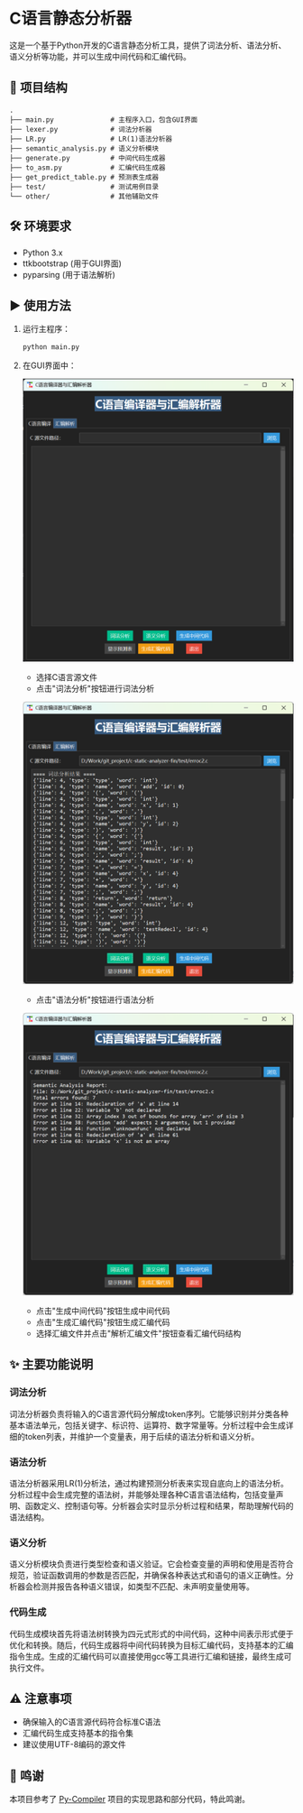 #  C语言静态分析器

这是一个基于Python开发的C语言静态分析工具，提供了词法分析、语法分析、语义分析等功能，并可以生成中间代码和汇编代码。


## 📂 项目结构

```
.
├── main.py              # 主程序入口，包含GUI界面
├── lexer.py             # 词法分析器
├── LR.py                # LR(1)语法分析器
├── semantic_analysis.py # 语义分析模块
├── generate.py          # 中间代码生成器
├── to_asm.py            # 汇编代码生成器
├── get_predict_table.py # 预测表生成器
├── test/                # 测试用例目录
└── other/               # 其他辅助文件
```

## 🛠️ 环境要求

- Python 3.x
- ttkbootstrap (用于GUI界面)
- pyparsing (用于语法解析)

## ▶️ 使用方法

1. 运行主程序：
   ```bash
   python main.py
   ```

2. 在GUI界面中：

   ![image-20250321095620004](image\image-20250321095620004.png)

   - 选择C语言源文件
   - 点击"词法分析"按钮进行词法分析

   ![image-20250321095656797](image\image-20250321095656797.png)

   - 点击"语法分析"按钮进行语法分析

   ![image-20250321095727835](image\image-20250321095727835.png)

   - 点击"生成中间代码"按钮生成中间代码
   - 点击"生成汇编代码"按钮生成汇编代码
   - 选择汇编文件并点击"解析汇编文件"按钮查看汇编代码结构

## ✨ 主要功能说明

###  词法分析
词法分析器负责将输入的C语言源代码分解成token序列。它能够识别并分类各种基本语法单元，包括关键字、标识符、运算符、数字常量等。分析过程中会生成详细的token列表，并维护一个变量表，用于后续的语法分析和语义分析。

###  语法分析
语法分析器采用LR(1)分析法，通过构建预测分析表来实现自底向上的语法分析。分析过程中会生成完整的语法树，并能够处理各种C语言语法结构，包括变量声明、函数定义、控制语句等。分析器会实时显示分析过程和结果，帮助理解代码的语法结构。

###  语义分析
语义分析模块负责进行类型检查和语义验证。它会检查变量的声明和使用是否符合规范，验证函数调用的参数是否匹配，并确保各种表达式和语句的语义正确性。分析器会检测并报告各种语义错误，如类型不匹配、未声明变量使用等。

###  代码生成
代码生成模块首先将语法树转换为四元式形式的中间代码，这种中间表示形式便于优化和转换。随后，代码生成器将中间代码转换为目标汇编代码，支持基本的汇编指令生成。生成的汇编代码可以直接使用gcc等工具进行汇编和链接，最终生成可执行文件。

## ⚠️ 注意事项

- 确保输入的C语言源代码符合标准C语法
- 汇编代码生成支持基本的指令集
- 建议使用UTF-8编码的源文件

## 🙏 鸣谢

本项目参考了 [Py-Compiler](https://github.com/flymysql/Py-Compiler) 项目的实现思路和部分代码，特此鸣谢。
